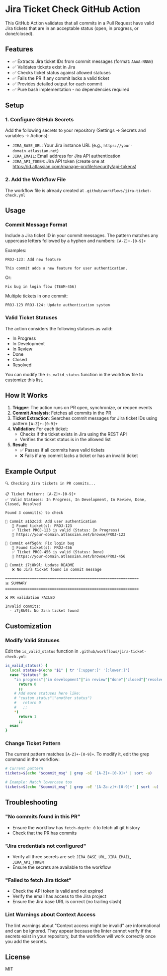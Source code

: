 # Jira Ticket Check GitHub Action

This GitHub Action validates that all commits in a Pull Request have valid Jira tickets that are in an acceptable status (open, in progress, or done/closed).

## Features

- ✅ Extracts Jira ticket IDs from commit messages (format: `AAAA-NNNN`)
- ✅ Validates tickets exist in Jira
- ✅ Checks ticket status against allowed statuses
- ✅ Fails the PR if any commit lacks a valid ticket
- ✅ Provides detailed output for each commit
- ✅ Pure bash implementation - no dependencies required

## Setup

### 1. Configure GitHub Secrets

Add the following secrets to your repository (Settings → Secrets and variables → Actions):

- `JIRA_BASE_URL`: Your Jira instance URL (e.g., `https://your-domain.atlassian.net`)
- `JIRA_EMAIL`: Email address for Jira API authentication
- `JIRA_API_TOKEN`: Jira API token (create one at https://id.atlassian.com/manage-profile/security/api-tokens)

### 2. Add the Workflow File

The workflow file is already created at `.github/workflows/jira-ticket-check.yml`

## Usage

### Commit Message Format

Include a Jira ticket ID in your commit messages. The pattern matches any uppercase letters followed by a hyphen and numbers: `[A-Z]+-[0-9]+`

Examples:

```
PROJ-123: Add new feature

This commit adds a new feature for user authentication.
```

Or:

```
Fix bug in login flow (TEAM-456)
```

Multiple tickets in one commit:

```
PROJ-123 PROJ-124: Update authentication system
```

### Valid Ticket Statuses

The action considers the following statuses as valid:
- In Progress
- In Development
- In Review
- Done
- Closed
- Resolved

You can modify the `is_valid_status` function in the workflow file to customize this list.

## How It Works

1. **Trigger**: The action runs on PR open, synchronize, or reopen events
2. **Commit Analysis**: Fetches all commits in the PR
3. **Ticket Extraction**: Searches commit messages for Jira ticket IDs using pattern `[A-Z]+-[0-9]+`
4. **Validation**: For each ticket:
   - Checks if the ticket exists in Jira using the REST API
   - Verifies the ticket status is in the allowed list
5. **Result**: 
   - ✅ Passes if all commits have valid tickets
   - ❌ Fails if any commit lacks a ticket or has an invalid ticket

## Example Output

```
🔍 Checking Jira tickets in PR commits...

📋 Ticket Pattern: [A-Z]+-[0-9]+
✅ Valid Statuses: In Progress, In Development, In Review, Done, Closed, Resolved

Found 3 commit(s) to check

📝 Commit a1b2c3d: Add user authentication
   🎫 Found ticket(s): PROJ-123
   ✅ Ticket PROJ-123 is valid (Status: In Progress)
   🔗 https://your-domain.atlassian.net/browse/PROJ-123

📝 Commit e4f5g6h: Fix login bug
   🎫 Found ticket(s): PROJ-456
   ✅ Ticket PROJ-456 is valid (Status: Done)
   🔗 https://your-domain.atlassian.net/browse/PROJ-456

📝 Commit i7j8k9l: Update README
   ❌ No Jira ticket found in commit message

============================================================
📊 SUMMARY
============================================================

❌ PR validation FAILED

Invalid commits:
  - i7j8k9l: No Jira ticket found
```

## Customization

### Modify Valid Statuses

Edit the `is_valid_status` function in `.github/workflows/jira-ticket-check.yml`:

```bash
is_valid_status() {
  local status=$(echo "$1" | tr '[:upper:]' '[:lower:]')
  case "$status" in
    "in progress"|"in development"|"in review"|"done"|"closed"|"resolved")
      return 0
      ;;
    # Add more statuses here like:
    # "custom status"|"another status")
    #   return 0
    #   ;;
    *)
      return 1
      ;;
  esac
}
```

### Change Ticket Pattern

The current pattern matches `[A-Z]+-[0-9]+`. To modify it, edit the grep command in the workflow:

```bash
# Current pattern
tickets=$(echo "$commit_msg" | grep -oE '[A-Z]+-[0-9]+' | sort -u)

# Example: Match lowercase too
tickets=$(echo "$commit_msg" | grep -oE '[A-Za-z]+-[0-9]+' | sort -u)
```

## Troubleshooting

### "No commits found in this PR"
- Ensure the workflow has `fetch-depth: 0` to fetch all git history
- Check that the PR has commits

### "Jira credentials not configured"
- Verify all three secrets are set: `JIRA_BASE_URL`, `JIRA_EMAIL`, `JIRA_API_TOKEN`
- Ensure the secrets are available to the workflow

### "Failed to fetch Jira ticket"
- Check the API token is valid and not expired
- Verify the email has access to the Jira project
- Ensure the Jira base URL is correct (no trailing slash)

### Lint Warnings about Context Access

The lint warnings about "Context access might be invalid" are informational and can be ignored. They appear because the linter cannot verify if the secrets exist in your repository, but the workflow will work correctly once you add the secrets.

## License

MIT
